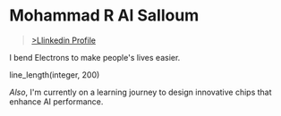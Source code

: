 # Mohammad R Al Salloum

>[>Llinkedin Profile](https://www.linkedin.com/in/mohammad-r-al-salloum-b3476a317)

I bend Electrons to make people's lives easier.

line_length(integer, 200)

*Also*, I'm currently on a learning journey to design innovative chips that enhance AI performance.
